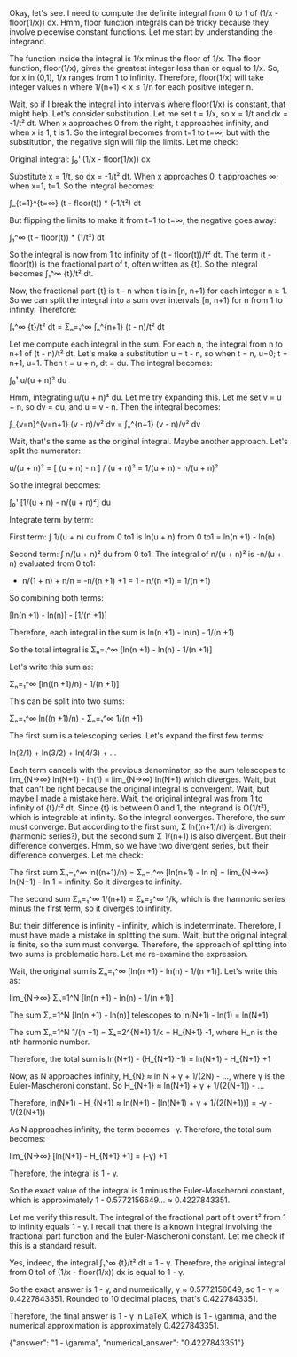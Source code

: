 <think>
Okay, let's see. I need to compute the definite integral from 0 to 1 of (1/x - floor(1/x)) dx. Hmm, floor function integrals can be tricky because they involve piecewise constant functions. Let me start by understanding the integrand.

The function inside the integral is 1/x minus the floor of 1/x. The floor function, floor(1/x), gives the greatest integer less than or equal to 1/x. So, for x in (0,1], 1/x ranges from 1 to infinity. Therefore, floor(1/x) will take integer values n where 1/(n+1) < x ≤ 1/n for each positive integer n.

Wait, so if I break the integral into intervals where floor(1/x) is constant, that might help. Let's consider substitution. Let me set t = 1/x, so x = 1/t and dx = -1/t² dt. When x approaches 0 from the right, t approaches infinity, and when x is 1, t is 1. So the integral becomes from t=1 to t=∞, but with the substitution, the negative sign will flip the limits. Let me check:

Original integral: ∫₀¹ (1/x - floor(1/x)) dx

Substitute x = 1/t, so dx = -1/t² dt. When x approaches 0, t approaches ∞; when x=1, t=1. So the integral becomes:

∫_{t=1}^{t=∞} (t - floor(t)) * (-1/t²) dt

But flipping the limits to make it from t=1 to t=∞, the negative goes away:

∫₁^∞ (t - floor(t)) * (1/t²) dt

So the integral is now from 1 to infinity of (t - floor(t))/t² dt. The term (t - floor(t)) is the fractional part of t, often written as {t}. So the integral becomes ∫₁^∞ {t}/t² dt.

Now, the fractional part {t} is t - n when t is in [n, n+1) for each integer n ≥ 1. So we can split the integral into a sum over intervals [n, n+1) for n from 1 to infinity. Therefore:

∫₁^∞ {t}/t² dt = Σₙ=₁^∞ ∫ₙ^{n+1} (t - n)/t² dt

Let me compute each integral in the sum. For each n, the integral from n to n+1 of (t - n)/t² dt. Let's make a substitution u = t - n, so when t = n, u=0; t = n+1, u=1. Then t = u + n, dt = du. The integral becomes:

∫₀¹ u/(u + n)² du

Hmm, integrating u/(u + n)² du. Let me try expanding this. Let me set v = u + n, so dv = du, and u = v - n. Then the integral becomes:

∫_{v=n}^{v=n+1} (v - n)/v² dv = ∫ₙ^{n+1} (v - n)/v² dv

Wait, that's the same as the original integral. Maybe another approach. Let's split the numerator:

u/(u + n)² = [ (u + n) - n ] / (u + n)² = 1/(u + n) - n/(u + n)²

So the integral becomes:

∫₀¹ [1/(u + n) - n/(u + n)²] du

Integrate term by term:

First term: ∫ 1/(u + n) du from 0 to1 is ln(u + n) from 0 to1 = ln(n +1) - ln(n)

Second term: ∫ n/(u + n)² du from 0 to1. The integral of n/(u + n)² is -n/(u + n) evaluated from 0 to1:

- n/(1 + n) + n/n = -n/(n +1) +1 = 1 - n/(n +1) = 1/(n +1)

So combining both terms:

[ln(n +1) - ln(n)] - [1/(n +1)]

Therefore, each integral in the sum is ln(n +1) - ln(n) - 1/(n +1)

So the total integral is Σₙ=₁^∞ [ln(n +1) - ln(n) - 1/(n +1)]

Let's write this sum as:

Σₙ=₁^∞ [ln((n +1)/n) - 1/(n +1)]

This can be split into two sums:

Σₙ=₁^∞ ln((n +1)/n) - Σₙ=₁^∞ 1/(n +1)

The first sum is a telescoping series. Let's expand the first few terms:

ln(2/1) + ln(3/2) + ln(4/3) + ... 

Each term cancels with the previous denominator, so the sum telescopes to lim_{N→∞} ln(N+1) - ln(1) = lim_{N→∞} ln(N+1) which diverges. Wait, but that can't be right because the original integral is convergent. Wait, but maybe I made a mistake here. Wait, the original integral was from 1 to infinity of {t}/t² dt. Since {t} is between 0 and 1, the integrand is O(1/t²), which is integrable at infinity. So the integral converges. Therefore, the sum must converge. But according to the first sum, Σ ln((n+1)/n) is divergent (harmonic series?), but the second sum Σ 1/(n+1) is also divergent. But their difference converges. Hmm, so we have two divergent series, but their difference converges. Let me check:

The first sum Σₙ=₁^∞ ln((n+1)/n) = Σₙ=₁^∞ [ln(n+1) - ln n] = lim_{N→∞} ln(N+1) - ln 1 = infinity. So it diverges to infinity.

The second sum Σₙ=₁^∞ 1/(n+1) = Σₖ=₂^∞ 1/k, which is the harmonic series minus the first term, so it diverges to infinity.

But their difference is infinity - infinity, which is indeterminate. Therefore, I must have made a mistake in splitting the sum. Wait, but the original integral is finite, so the sum must converge. Therefore, the approach of splitting into two sums is problematic here. Let me re-examine the expression.

Wait, the original sum is Σₙ=₁^∞ [ln(n +1) - ln(n) - 1/(n +1)]. Let's write this as:

lim_{N→∞} Σₙ=1^N [ln(n +1) - ln(n) - 1/(n +1)]

The sum Σₙ=1^N [ln(n +1) - ln(n)] telescopes to ln(N+1) - ln(1) = ln(N+1)

The sum Σₙ=1^N 1/(n +1) = Σₖ=2^{N+1} 1/k = H_{N+1} -1, where H_n is the nth harmonic number.

Therefore, the total sum is ln(N+1) - (H_{N+1} -1) = ln(N+1) - H_{N+1} +1

Now, as N approaches infinity, H_{N} ≈ ln N + γ + 1/(2N) - ..., where γ is the Euler-Mascheroni constant. So H_{N+1} ≈ ln(N+1) + γ + 1/(2(N+1)) - ...

Therefore, ln(N+1) - H_{N+1} ≈ ln(N+1) - [ln(N+1) + γ + 1/(2(N+1))] = -γ - 1/(2(N+1)) 

As N approaches infinity, the term becomes -γ. Therefore, the total sum becomes:

lim_{N→∞} [ln(N+1) - H_{N+1} +1] = (-γ) +1

Therefore, the integral is 1 - γ.

So the exact value of the integral is 1 minus the Euler-Mascheroni constant, which is approximately 1 - 0.5772156649... ≈ 0.4227843351.

Let me verify this result. The integral of the fractional part of t over t² from 1 to infinity equals 1 - γ. I recall that there is a known integral involving the fractional part function and the Euler-Mascheroni constant. Let me check if this is a standard result.

Yes, indeed, the integral ∫₁^∞ {t}/t² dt = 1 - γ. Therefore, the original integral from 0 to1 of (1/x - floor(1/x)) dx is equal to 1 - γ.

So the exact answer is 1 - γ, and numerically, γ ≈ 0.5772156649, so 1 - γ ≈ 0.4227843351. Rounded to 10 decimal places, that's 0.4227843351.

Therefore, the final answer is 1 - γ in LaTeX, which is 1 - \gamma, and the numerical approximation is approximately 0.4227843351.
</think>

{"answer": "1 - \\gamma", "numerical_answer": "0.4227843351"}